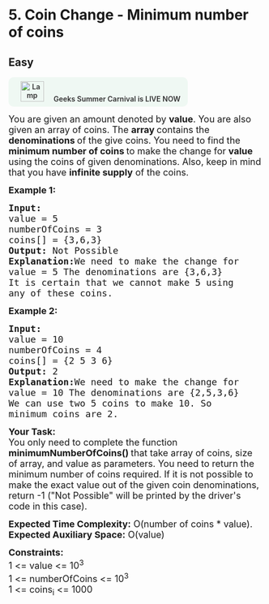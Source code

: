 # 5. Coin Change - Minimum number of coins
## Easy 
<div class="problem-statement">
                <p><a onclick="gtagHelperFunction('clickopen','salesevent_gsc_problemspage_promobanner')" href="https://practice.geeksforgeeks.org/summer-carnival-2022?utm_source=practiceproblems&amp;utm_medium=problemspromobanner&amp;utm_campaign=gsc22" target="_blank"></a></p><div style="margin: 14px 0px !important;" class="row"><a onclick="gtagHelperFunction('clickopen','salesevent_gsc_problemspage_promobanner')" href="https://practice.geeksforgeeks.org/summer-carnival-2022?utm_source=practiceproblems&amp;utm_medium=problemspromobanner&amp;utm_campaign=gsc22" target="_blank">             <div class="col-md-12" style="cursor:pointer;background: #EFF8F3 0% 0% no-repeat padding-box; display: flex; align-items: center; position:                 relative; padding: 1.5%; border-radius: 10px; display: inline-block; text-align: center; font-weight: 600; color: #333"> <img src="https://media.geeksforgeeks.org/img-practice/gcs2022thumbnail-1649059370.png" alt="Lamp" width="46" height="40" style="background: transparent 0% 0% no-repeat padding-box;opacity: 1; margin: 0 16px;" class="img-responsive"> Geeks Summer Carnival is LIVE NOW &nbsp; <i class="fa fa-external-link" aria-hidden="true"></i> </div></a></div><p><span style="font-size:18px">You are given an amount denoted by <strong>value</strong>. You are also given an array of coins. The <strong>array </strong>contains the<br>
<strong>denominations </strong>of the give coins. You need to find the <strong>minimum number of coins </strong>to make the change for <strong>value </strong>using the coins of given denominations. Also, keep in mind that you have <strong>infinite supply</strong> of the coins.</span></p>

<p><strong><span style="font-size:18px">Example 1:</span></strong></p>

<pre><strong><span style="font-size:18px">Input:
</span></strong><span style="font-size:18px">value = 5
numberOfCoins = 3
coins[] = {3,6,3}
<strong>Output: </strong>Not Possible<strong>
Explanation:</strong>We need to make the change for
value = 5 The denominations are {3,6,3}
It is certain that we cannot make 5 using
any of these coins.</span>
</pre>

<p><strong><span style="font-size:18px">Example 2:</span></strong></p>

<pre><strong><span style="font-size:18px">Input:
</span></strong><span style="font-size:18px">value = 10
numberOfCoins = 4
coins[] = {2 5 3 6}
<strong>Output: </strong>2<strong>
Explanation:</strong>We need to make the change for
value = 10 The denominations are {2,5,3,6}
We can use two 5 coins to make 10. So
minimum coins are 2.</span></pre>

<p><strong><span style="font-size:18px">Your Task:</span></strong><br>
<span style="font-size:18px">You only need to complete the function <strong>minimumNumberOfCoins()&nbsp;</strong>that take array of coins, size of array, and value as parameters. You need to return the minimum number of coins required. If it is not possible to make the exact value out of the given coin denominations, return -1 ("Not Possible" will be printed by the driver's code in this case).</span></p>

<p><span style="font-size:18px"><strong>Expected Time Complexity:</strong>&nbsp;O(number of coins * value).<br>
<strong>Expected Auxiliary Space:</strong>&nbsp;O(value)</span></p>

<p><strong><span style="font-size:18px">Constraints:</span></strong><br>
<span style="font-size:18px">1 &lt;= value &lt;= 10<sup>3</sup><br>
1 &lt;= numberOfCoins &lt;= 10<sup>3</sup><br>
1 &lt;= coins<sub>i</sub> &lt;= 1000</span></p>
 <p></p>
            </div>